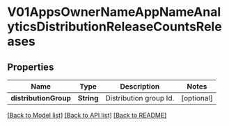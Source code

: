 # V01AppsOwnerNameAppNameAnalyticsDistributionReleaseCountsReleases

## Properties
Name | Type | Description | Notes
------------ | ------------- | ------------- | -------------
**distributionGroup** | **String** | Distribution group Id.  | [optional] 

[[Back to Model list]](../README.md#documentation-for-models) [[Back to API list]](../README.md#documentation-for-api-endpoints) [[Back to README]](../README.md)


